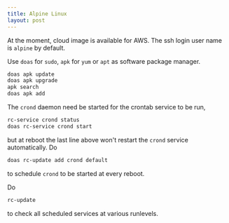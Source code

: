 ```yaml
---
title: Alpine Linux
layout: post
---
```


At the moment, cloud image is available for AWS. The ssh login user name is `alpine` by default.

Use `doas` for `sudo`, `apk` for `yum` or `apt` as software package manager.

```sh
doas apk update
doas apk upgrade
apk search
doas apk add
```

The `crond` daemon need be started for the crontab service to be run,

```sh
rc-service crond status
doas rc-service crond start
```

but at reboot the last line above won't restart the `crond` service automatically. Do

```sh
doas rc-update add crond default
```

to schedule `crond` to be started at every reboot.

Do

```sh
rc-update
```

to check all scheduled services at various runlevels.
